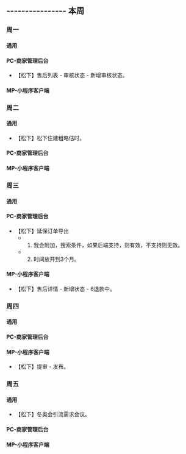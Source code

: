 ## ---------------- 本周

### 周一
#### 通用
#### PC-商家管理后台
* 【松下】售后列表 - 审核状态 - 新增审核状态。
#### MP-小程序客户端

### 周二
#### 通用
* 【松下】松下住建粗略估时。
#### PC-商家管理后台
#### MP-小程序客户端

### 周三
#### 通用
#### PC-商家管理后台
* 【松下】延保订单导出
  - 1. 我会附加，搜索条件，如果后端支持，则有效，不支持则无效。
  - 2. 时间放开到3个月。
#### MP-小程序客户端
* 【松下】售后详情 - 新增状态 - 6退款中。

### 周四
#### 通用
#### PC-商家管理后台
#### MP-小程序客户端
* 【松下】提审 - 发布。

### 周五
#### 通用
* 【松下】冬奥会引流需求会议。
#### PC-商家管理后台
#### MP-小程序客户端
